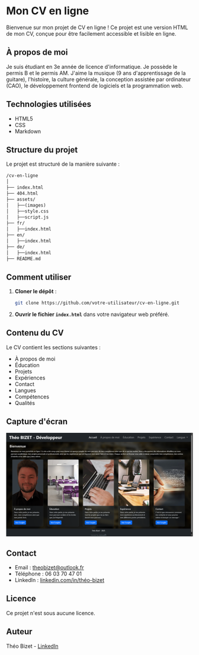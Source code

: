 # Mon CV en ligne

Bienvenue sur mon projet de CV en ligne ! Ce projet est une version HTML de mon CV, conçue pour être facilement accessible et lisible en ligne.

## À propos de moi

Je suis étudiant en 3e année de licence d'informatique. Je possède le permis B et le permis AM. J'aime la musique (9 ans d'apprentissage de la guitare), l'histoire, la culture générale, la conception assistée par ordinateur (CAO), le développement frontend de logiciels et la programmation web.

## Technologies utilisées

- HTML5
- CSS
- Markdown

## Structure du projet

Le projet est structuré de la manière suivante :

```
/cv-en-ligne
│
├── index.html
├── 404.html
├── assets/
│   ├──(images)
│   ├──style.css
│   ├──script.js
├── fr/
│   ├──index.html
├── en/
│   ├──index.html
├── de/
│   ├──index.html
├── README.md
```

## Comment utiliser

1. **Cloner le dépôt** :
   ```bash
   git clone https://github.com/votre-utilisateur/cv-en-ligne.git
   ```

2. **Ouvrir le fichier `index.html`** dans votre navigateur web préféré.

## Contenu du CV

Le CV contient les sections suivantes :

- À propos de moi
- Éducation
- Projets
- Expériences
- Contact
- Langues
- Compétences
- Qualités

## Capture d'écran

![Capture d'écran du CV](/assets/capture.png)

## Contact

- Email : [theobizet@outlook.fr](mailto:theobizet@outlook.fr)
- Téléphone : 06 03 70 47 01
- LinkedIn : [linkedin.com/in/théo-bizet](https://www.linkedin.com/in/théo-bizet)

## Licence

Ce projet n'est sous  aucune licence.

## Auteur

Théo Bizet - [LinkedIn](https://www.linkedin.com/in/théo-bizet)